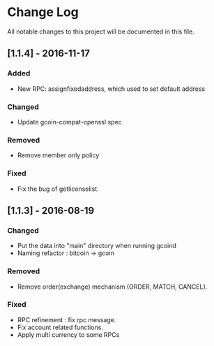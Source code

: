 # Change Log
All notable changes to this project will be documented in this file.

## [1.1.4] - 2016-11-17
### Added
- New RPC: assignfixedaddress, which used to set default address

### Changed
- Update gcoin-compat-openssl.spec

### Removed
- Remove member only policy

### Fixed
- Fix the bug of getlicenselist.


## [1.1.3] - 2016-08-19
### Changed
- Put the data into "main" directory when running gcoind
- Naming refactor : bitcoin -> gcoin

### Removed
- Remove order(exchange) mechanism (ORDER, MATCH, CANCEL).

### Fixed
- RPC refinement : fix rpc message.
- Fix account related functions.
- Apply multi currency to some RPCs

